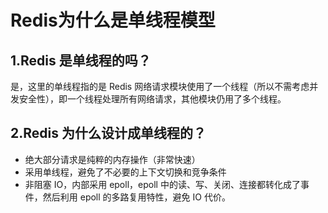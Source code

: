 # Redis为什么是单线程模型

## 1.Redis 是单线程的吗？

是，这里的单线程指的是 Redis 网络请求模块使用了一个线程（所以不需考虑并发安全性），即一个线程处理所有网络请求，其他模块仍用了多个线程。

## 2.Redis 为什么设计成单线程的？

- 绝大部分请求是纯粹的内存操作（非常快速）
- 采用单线程，避免了不必要的上下文切换和竞争条件
- 非阻塞 IO，内部采用 epoll，epoll 中的读、写、关闭、连接都转化成了事件，然后利用 epoll 的多路复用特性，避免 IO 代价。